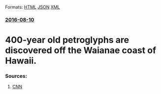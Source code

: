 
Formats: [HTML](/news/2016/08/10/400-year-old-petroglyphs-are-discovered-off-the-waianae-coast-of-hawaii.html)  [JSON](/news/2016/08/10/400-year-old-petroglyphs-are-discovered-off-the-waianae-coast-of-hawaii.json)  [XML](/news/2016/08/10/400-year-old-petroglyphs-are-discovered-off-the-waianae-coast-of-hawaii.xml)  

### [2016-08-10](/news/2016/08/10/index.md)

# 400-year old petroglyphs are discovered off the Waianae coast of Hawaii. 




### Sources:

1. [CNN](http://www.cnn.com/2016/08/09/us/petroglyphs-hawaii-discovery-irpt/)
